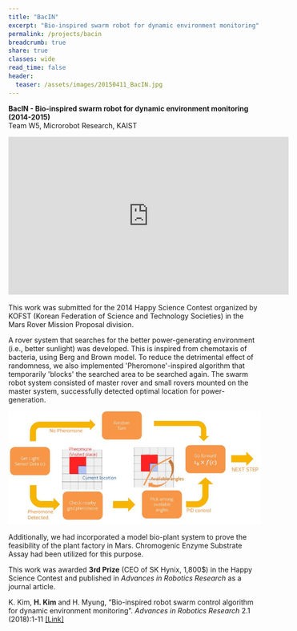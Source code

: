 ```yaml
---
title: "BacIN"
excerpt: "Bio-inspired swarm robot for dynamic environment monitoring"
permalink: /projects/bacin
breadcrumb: true
share: true
classes: wide
read_time: false
header:
  teaser: /assets/images/20150411_BacIN.jpg
---
```


**BacIN - Bio-inspired swarm robot for dynamic environment monitoring (2014-2015)**  
Team W5, Microrobot Research, KAIST

<iframe width="560" height="315" src="https://www.youtube.com/embed/XSSlRy-Jjfw" frameborder="0" allow="autoplay; encrypted-media" allowfullscreen></iframe>


This work was submitted for the 2014 Happy Science Contest organized by KOFST (Korean Federation of Science and Technology Societies) in the Mars Rover Mission Proposal division.

A rover system that searches for the better power-generating environment (i.e., better sunlight) was developed. This is inspired from chemotaxis of bacteria, using Berg and Brown model. To reduce the detrimental effect of randomness, we also implemented 'Pheromone'-inspired algorithm that temporarily 'blocks' the searched area to be searched again. The swarm robot system consisted of master rover and small rovers mounted on the master system, successfully detected optimal location for power-generation. 

![BacIN Pheromone Algorithm](/assets/images/20150411_BacIN_pheromone.jpg)

Additionally, we had incorporated a model bio-plant system to prove the feasibility of the plant factory in Mars. Chromogenic Enzyme Substrate Assay had been utilized for this purpose.

This work was awarded **3rd Prize** (CEO of SK Hynix, 1,800$) in the Happy Science Contest and published in *Advances in Robotics Research* as a journal article. 

K. Kim, **H. Kim** and H. Myung, “Bio-inspired robot swarm control algorithm for dynamic environment monitoring”. *Advances in Robotics Research* 2.1 (2018):1-11 [[Link]](http://dx.doi.org/10.12989/arr.2018.2.1.001)
